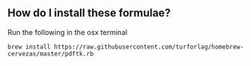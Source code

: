 
How do I install these formulae?
--------------------------------
Run the following in the osx terminal

`brew install https://raw.githubusercontent.com/turforlag/homebrew-cervezas/master/pdftk.rb` 
